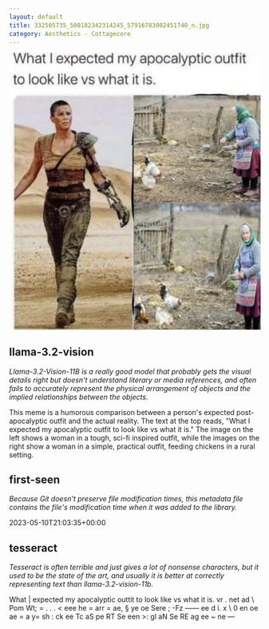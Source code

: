 ```yaml
---
layout: default
title: 332505735_500182342314245_57916783002451740_n.jpg
category: Aesthetics - Cottagecore
---
```


<div markdown="0"><a href="332505735_500182342314245_57916783002451740_n.jpg"><img class="photo" src="332505735_500182342314245_57916783002451740_n.jpg" /></a>

<h2>llama-3.2-vision</h2>
<p><i>Llama-3.2-Vision-11B is a really good model that probably gets the visual details right but doesn't understand literary or media references, and often fails to accurately represent the physical arrangement of objects and the implied relationships between the objects.</i></p>
<p>This meme is a humorous comparison between a person&#x27;s expected post-apocalyptic outfit and the actual reality. The text at the top reads, &quot;What I expected my apocalyptic outfit to look like vs what it is.&quot; The image on the left shows a woman in a tough, sci-fi inspired outfit, while the images on the right show a woman in a simple, practical outfit, feeding chickens in a rural setting.</p>

<h2>first-seen</h2>
<p><i>Because Git doesn't preserve file modification times, this metadata file contains the file's modification time when it was added to the library.</i></p>
<p>2023-05-10T21:03:35+00:00</p>

<h2>tesseract</h2>
<p><i>Tesseract is often terrible and just gives a lot of nonsense characters, but it used to be the state of the art, and usually it is better at correctly representing text than llama-3.2-vision-11b.</i></p>
<p>What | expected my apocalyptic outtit to look like vs what it is. vr . net ad \ Pom Wt; = . . . &lt; eee he = arr = ae, § ye oe Sere ; -Fz —— ee d i. x \ 0 en oe ae = a y= sh : ck ee Tc aS pe RT Se een &gt;: gl aN Se RE ag ee ~ ne —</p>

</div>

